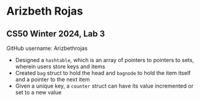 # Arizbeth Rojas
## CS50 Winter 2024, Lab 3

GitHub username: Arizbethrojas

* Designed a `hashtable`, which is an array of pointers to pointers to sets, wherein users store keys and items
* Created `bag` struct to hold the head and `bagnode` to hold the item itself and a pointer to the next item
* Given a unique key, a `counter` struct can have its value incremented or set to a new value
